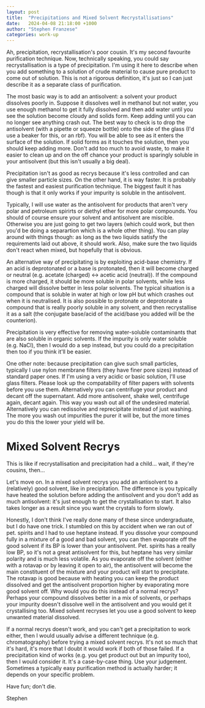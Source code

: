 ```yaml
---
layout: post
title:  "Precipitations and Mixed Solvent Recrystallisations"
date:   2024-04-08 21:18:00 +1000
author: "Stephen Franzese"
categories: work-up
---
```

Ah, precipitation, recrystallisation's poor cousin. It's my second favourite purification technique. Now, technically speaking, you could say recrystallisation is a type of precipitation. I'm using it here to describe when you add something to a solution of crude material to cause pure product to come out of solution. This is not a rigorous definition, it's just so I can just describe it as a separate class of purification.

The most basic way is to add an antisolvent: a solvent your product dissolves poorly in. Suppose it dissolves well in methanol but not water, you use enough methanol to get it fully dissolved and then add water until you see the solution become cloudy and solids form. Keep adding until you can no longer see anything crash out. The best way to check is to drop the antisolvent (with a pipette or squeeze bottle) onto the side of the glass (I'd use a beaker for this, or an rbf). You will be able to see as it enters the surface of the solution. If solid forms as it touches the solution, then you should keep adding more. Don't add too much to avoid waste, to make it easier to clean up and on the off chance your product is sparingly soluble in your antisolvent (but this isn't usually a big deal).

Precipitation isn't as good as recrys because it's less controlled and can give smaller particle sizes. On the other hand, it is way faster. It is probably the fastest and easiest purification technique. The biggest fault it has though is that it only works if your impurity is soluble in the antisolvent.

Typically, I will use water as the antisolvent for products that aren't very polar and petroleum spirirts or diethyl ether for more polar compounds. You should of course ensure your solvent and antisolvent are miscible. Otherwise you are just going to get two layers (which could work, but then you'd be doing a separartion which is a whole other thing). You can play around with things though: as long as the two liquids satisfy the requirements laid out above, it should work. Also, make sure the two liquids don't react when mixed, but hopefully that is obvious.

An alternative way of precipitating is by exploiting acid-base chemistry. If an acid is deprotonated or a base is protonated, then it will become charged or neutral (e.g. acetate (charged) <-> acetic acid (neutral)). If the compound is more charged, it should be more soluble in polar solvents, while less charged will dissolve better in less polar solvents. The typical situation is a compound that is soluble in water at high or low pH but which crashes out when it is neutralised. It is also possible to protonate or deprotonate a compound that is really poorly soluble in any solvent, and then recrystallise it as a salt (the conjugate base/acid of the acid/base you added will be the counterion).

Precipitation is very effective for removing water-soluble contaminants that are also soluble in organic solvents. If the impurity is only water soluble (e.g. NaCl), then I would do a sep instead, but you could do a precipitation then too if you think it'll be easier.

One other note: because precipitation can give such small particles, typically I use nylon membrane filters (they have finer pore sizes) instead of standard paper ones. If I'm using a very acidic or basic solution, I'll use glass filters. Please look up the compatability of filter papers with solvents before you use them. Alternatively you can centrifuge your product and decant off the supernatant. Add more antisolvent, shake well, centrifuge again, decant again. This way you wash out all of the undesired material. Alternatively you can redissolve and reprecipitate instead of just washing. The more you wash out impurities the purer it will be, but the more times you do this the lower your yield will be.

<h1>Mixed Solvent Recrys</h1>
This is like if recrystallisation and precipitation had a child... wait, if they're cousins, then...

Let's move on. In a mixed solvent recrys you add an antisolvent to a (relatively) good solvent, like in precipitation. The difference is you typically have heated the solution before adding the antisolvent and you don't add as much antisolvent: it's just enough to get the crystallisation to start. It also takes longer as a result since you want the crystals to form slowly.

Honestly, I don't think I've really done many of these since undergraduate, but I do have one trick. I stumbled on this by accident when we ran out of pet. spirits and I had to use heptane instead. If you dissolve your compound fully in a mixture of a good and bad solvent, you can then evaporate off the good solvent if its BP is lower than your antisolvent. Pet. spirits has a really low BP, so it's not a great antisolvent for this, but heptane has very similar polarity and is much less volatile. As you evaporate off the solvent (either with a rotavap or by leaving it open to air), the antisolvent will become the main constituent of the mixture and your product will start to precipitate. The rotavap is good because with heating you can keep the product dissolved and get the antisolvent proportion higher by evaporating more good solvent off. Why would you do this instead of a normal recrys? Perhaps your compound dissolves better in a mix of solvents, or perhaps your impurity doesn't dissolve well in the antisolvent and you would get it crystallising too. Mixed solvent recryses let you use a good solvent to keep unwanted material dissolved.

If a normal recrys doesn't work, and you can't get a precipitation to work either, then I would usually advise a different technique (e.g. chromatography) before trying a mixed solvent recrys. It's not so much that it's hard, it's more that I doubt it would work if both of those failed. If a precipitation kind of works (e.g. you get product out but an impurity too), then I would consider it. It's a case-by-case thing. Use your judgement. Sometimes a typically easy purification method is actually harder; it depends on your specific problem.

Have fun; don't die.

Stephen